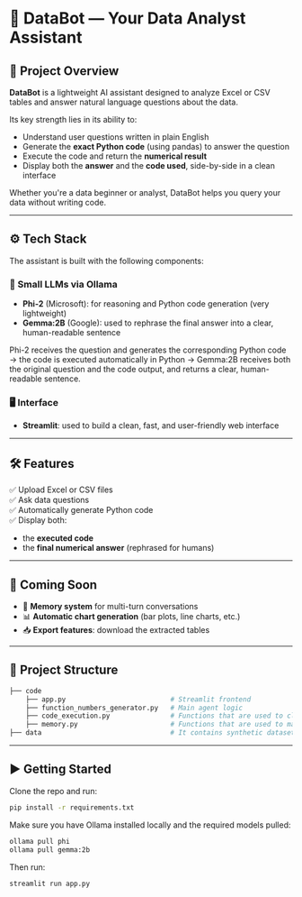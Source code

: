 # 🤖 DataBot — Your Data Analyst Assistant

## 📌 Project Overview

**DataBot** is a lightweight AI assistant designed to analyze Excel or CSV tables and answer natural language questions about the data.

Its key strength lies in its ability to:
- Understand user questions written in plain English
- Generate the **exact Python code** (using pandas) to answer the question
- Execute the code and return the **numerical result**
- Display both the **answer** and the **code used**, side-by-side in a clean interface

Whether you're a data beginner or analyst, DataBot helps you query your data without writing code.

---

## ⚙️ Tech Stack

The assistant is built with the following components:

### 🧠 Small LLMs via Ollama
- **Phi-2** (Microsoft): for reasoning and Python code generation (very lightweight)
- **Gemma:2B** (Google): used to rephrase the final answer into a clear, human-readable sentence

Phi-2 receives the question and generates the corresponding Python code → the code is executed automatically in Python → Gemma:2B receives both the original question and the code output, and returns a clear, human-readable sentence.

### 🖥 Interface
- **Streamlit**: used to build a clean, fast, and user-friendly web interface

---

## 🛠 Features

✅ Upload Excel or CSV files  
✅ Ask data questions  
✅ Automatically generate Python code  
✅ Display both:
- the **executed code**
- the **final numerical answer** (rephrased for humans)

---

## 🚧 Coming Soon

- 🧠 **Memory system** for multi-turn conversations
- 📊 **Automatic chart generation** (bar plots, line charts, etc.)
- 📥 **Export features**: download the extracted tables 

---

## 📂 Project Structure

```bash
├── code
    ├── app.py                          # Streamlit frontend
    ├── function_numbers_generator.py   # Main agent logic
    ├── code_execution.py               # Functions that are used to clean the code and execute it
    ├── memory.py                       # Functions that are used to manage the memory
├── data                                # It contains synthetic datasets for testing
```
---

## ▶️ Getting Started

Clone the repo and run:

```bash
pip install -r requirements.txt
```
Make sure you have Ollama installed locally and the required models pulled:

```bash
ollama pull phi
ollama pull gemma:2b
```

Then run:

```bash
streamlit run app.py
